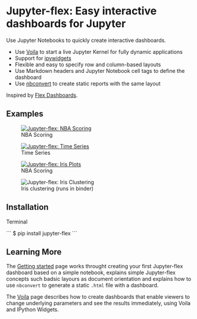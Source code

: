 # Jupyter-flex: Easy interactive dashboards for Jupyter

Use Jupyter Notebooks to quickly create interactive dashboards.

- Use [Voila](https://github.com/voila-dashboards/voila) to start a live Jupyter Kernel for fully dynamic applications
- Support for [ipywidgets](https://ipywidgets.readthedocs.io/en/latest/)
- Flexible and easy to specify row and column-based layouts
- Use Markdown headers and Jupyter Notebook cell tags to define the dashboard
- Use [nbconvert](https://nbconvert.readthedocs.io/en/latest/) to create static reports with the same layout

Inspired by [Flex Dashboards](https://rmarkdown.rstudio.com/flexdashboard/).

## Examples

<div class="image-grid-row">
  <figure class="image-card">
    <a href="/examples/nba-scoring.html">
        <img src="/assets/img/nba-scoring.png" alt="Jupyter-flex: NBA Scoring">
    </a>
    <figcaption>NBA Scoring</figcaption>
  </figure>
  <figure class="image-card">
    <a href="/examples/time-series.html">
        <img src="/assets/img/time-series.png" alt="Jupyter-flex: Time Series">
    </a>
    <figcaption>Time Series</figcaption>
  </figure>
</div>

<div class="image-grid-row">
  <figure class="image-card">
    <a href="/examples/iris-plots.html">
        <img src="/assets/img/iris-plots.png" alt="Jupyter-flex: Iris Plots">
    </a>
    <figcaption>NBA Scoring</figcaption>
  </figure>
  <figure class="image-card">
    <!-- <a href="/examples/time-series.html"> -->
        <img src="/assets/img/iris-clustering.png" alt="Jupyter-flex: Iris Clustering">
    <!-- </a> -->
    <figcaption>Iris clustering (runs in binder)</figcaption>
  </figure>
</div>

## Installation

<p class="code-header">Terminal</p>
```
$ pip install jupyter-flex
```

## Learning More

The [Getting started](/getting-started) page works throught creating your first Jupyter-flex dashboard based on a simple notebook,
explains simple Jupyter-flex concepts such badsic layours as document orientation
and explains how to use `nbconvert` to generate a static `.html` file with a dashboard.

The [Voila](/voila-ipywidgets) page describes how to create dashboards that enable viewers to change underlying parameters and see the results immediately,
using Voila and IPython Widgets.

